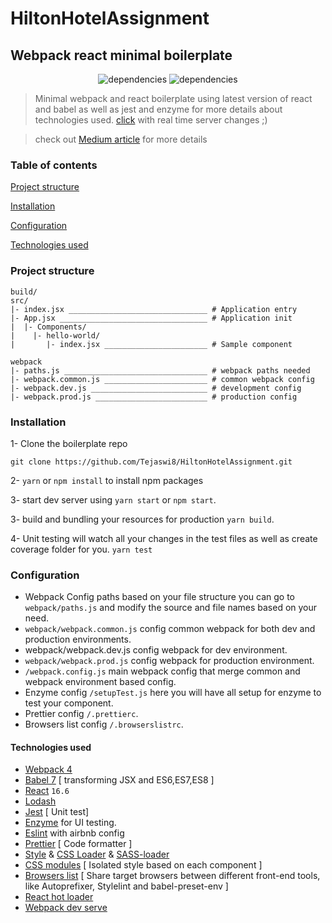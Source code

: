 # HiltonHotelAssignment

## Webpack react minimal boilerplate
<p align="center">
    <img alt="dependencies" title="dependencies" src="https://img.shields.io/david/hashemkhalifa/webpack-react-boilerplate.svg" >
   <img alt="dependencies" title="dependencies" src="https://img.shields.io/github/last-commit/hashemkhalifa/webpack-react-boilerplate.svg" >
</p>

> Minimal webpack and react boilerplate using latest version of react and babel as well as jest and enzyme for more details about technologies used. [click](#technologies-used) 
> with real time server changes ;)

> check out  [Medium article](https://medium.com/@hashem.khalifa/minimal-webpack-and-react-starter-boilerplate-seriously-d90a673e134f) for more details 




### Table of contents
[Project structure](#project-structure)

[Installation](#installation)

[Configuration](#configuration)

[Technologies used](#technologies-used)

### Project structure

````
build/
src/
|- index.jsx _______________________________ # Application entry 
|- App.jsx _________________________________ # Application init
|  |- Components/
|    |- hello-world/ 
|       |- index.jsx _______________________ # Sample component

webpack
|- paths.js ________________________________ # webpack paths needed
|- webpack.common.js _______________________ # common webpack config
|- webpack.dev.js __________________________ # development config
|- webpack.prod.js _________________________ # production config      
````


### Installation

1- Clone the boilerplate repo

`git clone https://github.com/Tejaswi8/HiltonHotelAssignment.git`

2- `yarn` or `npm install` to install npm packages

3- start dev server using `yarn start` or `npm start`.

3- build and bundling your resources for production `yarn build`.

4- Unit testing will watch all your changes in the test files as well as create coverage folder for you. 
`yarn test`


### Configuration
* Webpack Config paths based on your file structure you can go to `webpack/paths.js` and modify the source and file names based on your need.
* `webpack/webpack.common.js` config common webpack for both dev and production environments.
* webpack/webpack.dev.js config webpack for dev environment.
* `webpack/webpack.prod.js` config webpack for production environment.
* `/webpack.config.js` main webpack config that merge common and webpack environment based config.
* Enzyme config `/setupTest.js` here you will have all setup for enzyme to test your component.
* Prettier config `/.prettierc`.
* Browsers list config `/.browserslistrc`.


#### Technologies used


* [Webpack 4](https://github.com/webpack/webpack) 
* [Babel 7](https://github.com/babel/babel) [ transforming JSX and ES6,ES7,ES8 ]
* [React](https://github.com/facebook/react) `16.6`
* [Lodash](https://github.com/lodash/lodash)
* [Jest](https://github.com/facebook/jest) [ Unit test]
* [Enzyme](http://airbnb.io/enzyme/) for UI testing.
* [Eslint](https://github.com/eslint/eslint/) with airbnb config
* [Prettier](https://github.com/prettier/prettier) [ Code formatter ]
* [Style](https://github.com/webpack-contrib/style-loader) & [CSS Loader](https://github.com/webpack-contrib/css-loader) & [SASS-loader](https://github.com/webpack-contrib/sass-loader)
* [CSS modules](https://github.com/css-modules/css-modules) [ Isolated style based on each component ]
* [Browsers list](https://github.com/browserslist/browserslist) [ Share target browsers between different front-end tools, like Autoprefixer, Stylelint and babel-preset-env ]
* [React hot loader](https://github.com/gaearon/react-hot-loader)
* [Webpack dev serve](https://github.com/webpack/webpack-dev-server) 

